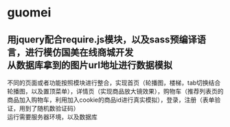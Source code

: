 # guomei
用jquery配合require.js模块，以及sass预编译语言，进行模仿国美在线商城开发</br>
从数据库拿到的图片url地址进行数据模拟
-------------------------
不同的页面或者功能按照模块进行整合，实现首页（轮播图，楼梯，tab切换结合轮播图，以及置顶菜单），详情页（实现商品放大镜效果），购物车（推荐列表页的商品加入购物车，利用加入cookie的商品id进行真实模拟），登录，注册（表单验证，用到了随机数验证码）</br>
运行需要服务器环境，以及数据库

